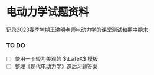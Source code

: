 # 电动力学试题资料

记录2023春季学期王漱明老师电动力学的课堂测试和期中期末

### TO DO

- [ ] 使用一个较为美观的 $\LaTeX$ 模板
- [ ] 整理《现代电动力学》课后习题答案
